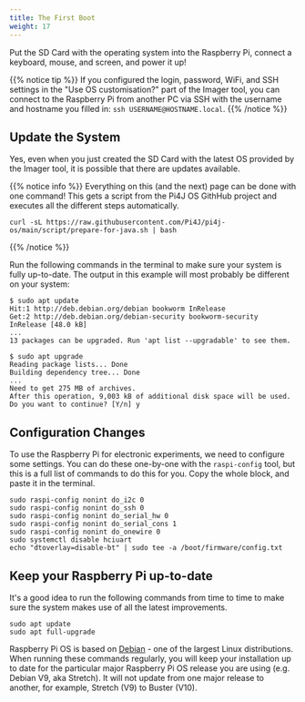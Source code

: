 ```yaml
---
title: The First Boot
weight: 17
---
```


Put the SD Card with the operating system into the Raspberry Pi, connect a keyboard, mouse, and screen, and power it up!

{{% notice tip %}}
If you configured the login, password, WiFi, and SSH settings in the "Use OS customisation?" part of the Imager tool, you can connect to the Raspberry Pi from another PC via SSH with the username and hostname you filled in: `ssh USERNAME@HOSTNAME.local`.
{{% /notice %}}

## Update the System

Yes, even when you just created the SD Card with the latest OS provided by the Imager tool, it is possible that there are updates available. 

{{% notice info %}}
Everything on this (and the next) page can be done with one command! This gets a script from the Pi4J OS GithHub project and executes all the different steps automatically.

```shell
curl -sL https://raw.githubusercontent.com/Pi4J/pi4j-os/main/script/prepare-for-java.sh | bash
```
{{% /notice %}}

Run the following commands in the terminal to make sure your system is fully up-to-date. The output in this example will most probably be different on your system:

```shell
$ sudo apt update
Hit:1 http://deb.debian.org/debian bookworm InRelease
Get:2 http://deb.debian.org/debian-security bookworm-security InRelease [48.0 kB]
...
13 packages can be upgraded. Run 'apt list --upgradable' to see them.

$ sudo apt upgrade
Reading package lists... Done
Building dependency tree... Done
...
Need to get 275 MB of archives.
After this operation, 9,003 kB of additional disk space will be used.
Do you want to continue? [Y/n] y
```

## Configuration Changes

To use the Raspberry Pi for electronic experiments, we need to configure some settings. You can do these one-by-one with the `raspi-config` tool, but this is a full list of commands to do this for you. Copy the whole block, and paste it in the terminal.

```shell
sudo raspi-config nonint do_i2c 0
sudo raspi-config nonint do_ssh 0
sudo raspi-config nonint do_serial_hw 0
sudo raspi-config nonint do_serial_cons 1
sudo raspi-config nonint do_onewire 0
sudo systemctl disable hciuart
echo "dtoverlay=disable-bt" | sudo tee -a /boot/firmware/config.txt
```

## Keep your Raspberry Pi up-to-date

It's a good idea to run the following commands from time to time to make sure the system makes use of all the latest improvements.

```shell
sudo apt update
sudo apt full-upgrade
```

Raspberry Pi OS is based on [Debian](https://www.debian.org/) - one of the largest Linux distributions. When running
these commands regularly, you will keep your installation up to date for the particular major Raspberry Pi OS
release you are using (e.g. Debian V9, aka Stretch). It will not update from one major release to another, for example, Stretch (V9) to Buster (V10).